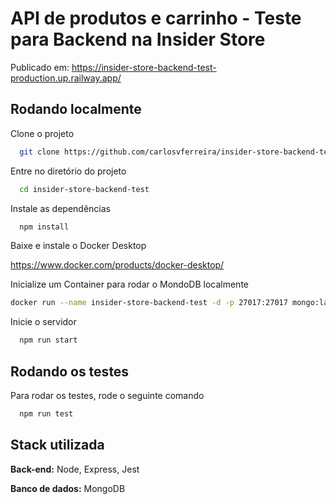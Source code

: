 # API de produtos e carrinho - Teste para Backend na Insider Store

Publicado em: https://insider-store-backend-test-production.up.railway.app/

## Rodando localmente

Clone o projeto

```bash
  git clone https://github.com/carlosvferreira/insider-store-backend-test
```

Entre no diretório do projeto

```bash
  cd insider-store-backend-test
```

Instale as dependências

```bash
  npm install
```

Baixe e instale o Docker Desktop

https://www.docker.com/products/docker-desktop/

Inicialize um Container para rodar o MondoDB localmente

```bash
docker run --name insider-store-backend-test -d -p 27017:27017 mongo:latest
```

Inicie o servidor

```bash
  npm run start
```

## Rodando os testes

Para rodar os testes, rode o seguinte comando

```bash
  npm run test
```

## Stack utilizada

**Back-end:** Node, Express, Jest

**Banco de dados:** MongoDB
